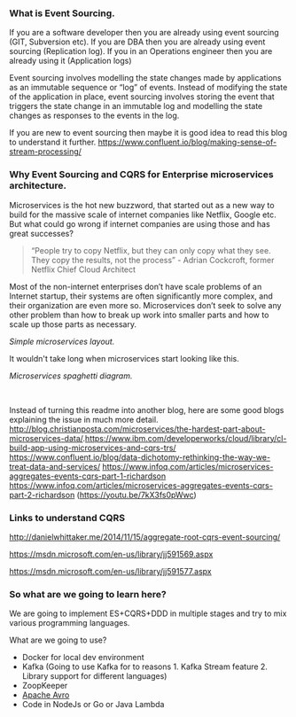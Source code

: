 ### What is Event Sourcing.
If you are a software developer then you are already using event sourcing (GIT, Subversion etc).  If you are DBA then you are already using event sourcing (Replication log). If you in an Operations engineer then you are already using it (Application logs)

Event sourcing involves modelling the state changes made by applications as an immutable sequence or “log” of events. Instead of modifying the state of the application in place, event sourcing involves storing the event that triggers the state change in an immutable log and modelling the state changes as responses to the events in the log.

If you are new to event sourcing then maybe it is good idea to read this blog to understand it further. https://www.confluent.io/blog/making-sense-of-stream-processing/


### Why Event Sourcing and CQRS for Enterprise microservices architecture.

Microservices is the hot new buzzword, that started out as a new way to build for the massive scale of internet companies like Netflix, Google etc. But what could go wrong if internet companies are using those and has great successes? 

>“People try to copy Netflix, but they can only copy what they see. They copy the results, not the process” - Adrian Cockcroft, former Netflix Chief Cloud Architect

Most of the non-internet enterprises don’t have scale problems of an Internet startup, their systems are often significantly more complex, and their organization are even more so. Microservices don’t seek to solve any other problem than how to break up work into smaller parts and how to scale up those parts as necessary.  



*Simple microservices layout.* 
 

It wouldn't take long when microservices start looking like this. 


*Microservices spaghetti diagram.*



​


Instead of turning this readme into another blog, here are some good blogs explaining the issue in much more detail.
http://blog.christianposta.com/microservices/the-hardest-part-about-microservices-data/. ​
https://www.ibm.com/developerworks/cloud/library/cl-build-app-using-microservices-and-cqrs-trs/
https://www.confluent.io/blog/data-dichotomy-rethinking-the-way-we-treat-data-and-services/
https://www.infoq.com/articles/microservices-aggregates-events-cqrs-part-1-richardson
https://www.infoq.com/articles/microservices-aggregates-events-cqrs-part-2-richardson
(https://youtu.be/7kX3fs0pWwc)


### Links to understand CQRS
http://danielwhittaker.me/2014/11/15/aggregate-root-cqrs-event-sourcing/

https://msdn.microsoft.com/en-us/library/jj591569.aspx

https://msdn.microsoft.com/en-us/library/jj591577.aspx



### So what are we going to learn here? 

We are going to implement ES+CQRS+DDD in multiple stages and try to mix various programming languages.


What are we going to use? 
* Docker for local dev environment
* Kafka (Going to use Kafka for to reasons 1. Kafka Stream feature 2. Library support for different languages)
* ZoopKeeper 
* [Apache Avro](https://github.com/confluentinc/schema-registry)
* Code in NodeJs or Go or Java Lambda




